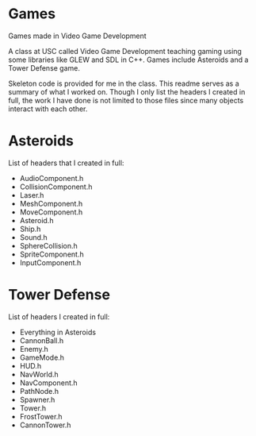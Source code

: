 # Games
Games made in Video Game Development

A class at USC called Video Game Development teaching gaming using some libraries like GLEW and SDL in C++. Games include Asteroids and a Tower Defense game.

Skeleton code is provided for me in the class. This readme serves as a summary of what I worked on.
Though I only list the headers I created in full, the work I have done is not limited to those files since many objects interact with each other.

# Asteroids

List of headers that I created in full:
<ul>
  <li> AudioComponent.h </il>
  <li> CollisionComponent.h </il>
  <li> Laser.h </il>
  <li> MeshComponent.h </il>
  <li> MoveComponent.h </il>
  <li> Asteroid.h </il>
  <li> Ship.h </il>
  <li> Sound.h </il>
  <li> SphereCollision.h </il>
  <li> SpriteComponent.h </il>
  <li> InputComponent.h </il>
</ul>

# Tower Defense

List of headers I created in full:
<ul>
  <li> Everything in Asteroids </il>
  <li> CannonBall.h </il>
  <li> Enemy.h </il>
  <li> GameMode.h </il>
  <li> HUD.h </il>
  <li> NavWorld.h </il>
  <li> NavComponent.h </il>
  <li> PathNode.h </il>
  <li> Spawner.h </il>
  <li> Tower.h </il>
  <li> FrostTower.h </il>
  <li> CannonTower.h </il>
</ul>
